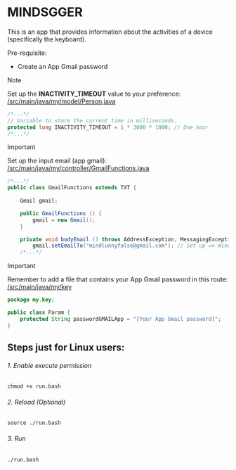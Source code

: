 # MINDSGGER

This is an app that provides information about the activities of a device (specifically the keyboard).

Pre-requisite:
- Create an App Gmail password

> [!NOTE]
> Set up the **INACTIVITY_TIMEOUT** value to your preference: [/src/main/java/my/model/Person.java](https://github.com/PineberryCode/MINDSGGER/tree/dev/src/main/java/my/model/Person.java)
```JAVA
/*...*/
// Variable to store the current time in milliseconds.
protected long INACTIVITY_TIMEOUT = 1 * 3600 * 1000; // One hour
/*...*/
```

> [!IMPORTANT]
> Set up the input email (app gmail): [/src/main/java/my/controller/GmailFunctions.java](https://github.com/PineberryCode/MINDSGGER/tree/dev/src/main/java/my/controller/GmailFunctions.java)
```JAVA
/*...*/
public class GmailFunctions extends TXT {
    
    Gmail gmail;

    public GmailFunctions () {
        gmail = new Gmail();
    }

    private void bodyEmail () throws AddressException, MessagingException {
        gmail.setEmailTo("mindlunnyfalse@gmail.com"); // Set up => mindlunnyfalse@gmail.com
    /*...*/
```

> [!IMPORTANT]
> Remember to add a file that contains your App Gmail password in this route: [/src/main/java/my/key](https://github.com/PineberryCode/MINDSGGER/tree/dev/src/main/java/my/key)
```JAVA
package my.key;

public class Param {
    protected String passwordGMAILApp = "[Your App Gmail password]";
}
```

## Steps just for Linux users:

###### 1. Enable execute permission
```SHELL
chmod +x run.bash
```
###### 2. Reload (Optional)
```SHELL
source ./run.bash
```
###### 3. Run
```SHELL
./run.bash
```

